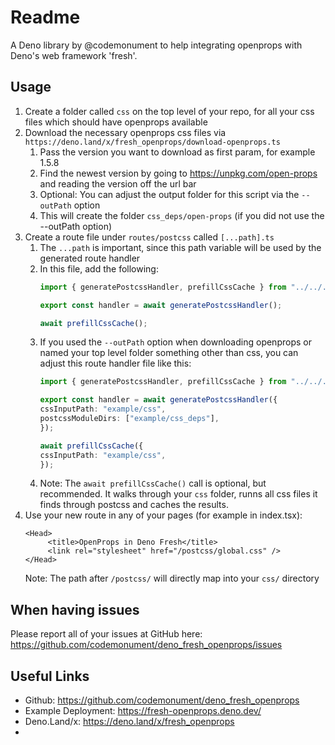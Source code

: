 # Readme 

A Deno library by @codemonument to help integrating openprops with Deno's web framework 'fresh'.

## Usage 

1. Create a folder called `css` on the top level of your repo, for all your css files which should have openprops available 
2. Download the necessary openprops css files via `https://deno.land/x/fresh_openprops/download-openprops.ts`
   1. Pass the version you want to download as first param, for example 1.5.8 
   2. Find the newest version by going to <https://unpkg.com/open-props> and reading the version off the url bar
   3. Optional: You can adjust the output folder for this script via the `--outPath` option
   4. This will create the folder `css_deps/open-props` (if you did not use the --outPath option)
3. Create a route file under `routes/postcss` called `[...path].ts`
   1. The `...path` is important, since this path variable will be used by the generated route handler 
   2. In this file, add the following: 
      ```ts
      import { generatePostcssHandler, prefillCssCache } from "../../../mod.ts";

      export const handler = await generatePostcssHandler();

      await prefillCssCache();

      ``` 
   3. If you used the `--outPath` option when downloading openprops or named your top level folder something other than css, you can adjust this route handler file like this: 
      ```ts
      import { generatePostcssHandler, prefillCssCache } from "../../../mod.ts";

      export const handler = await generatePostcssHandler({
      cssInputPath: "example/css",
      postcssModuleDirs: ["example/css_deps"],
      });

      await prefillCssCache({
      cssInputPath: "example/css",
      });
      ```
   4. Note: The `await prefillCssCache()` call is optional, but recommended. It walks through your `css` folder, runns all css files it finds through postcss and caches the results. 
4. Use your new route in any of your pages (for example in index.tsx): 
   ```tsx
   <Head>
        <title>OpenProps in Deno Fresh</title>
        <link rel="stylesheet" href="/postcss/global.css" />
   </Head>
   ```
   Note: The path after `/postcss/` will directly map into your `css/` directory

## When having issues 

Please report all of your issues at GitHub here: https://github.com/codemonument/deno_fresh_openprops/issues

## Useful Links 

- Github: https://github.com/codemonument/deno_fresh_openprops
- Example Deployment: https://fresh-openprops.deno.dev/
- Deno.Land/x: https://deno.land/x/fresh_openprops
- 